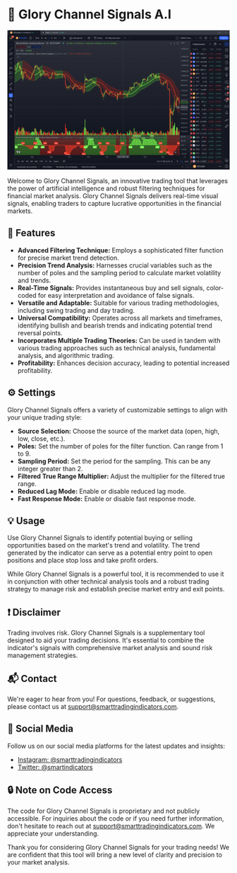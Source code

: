 # 🚀 Glory Channel Signals A.I

![Glory Channel Signals](Glory%20Channel%20Signals%201D.png)

Welcome to Glory Channel Signals, an innovative trading tool that leverages the power of artificial intelligence and robust filtering techniques for financial market analysis. Glory Channel Signals delivers real-time visual signals, enabling traders to capture lucrative opportunities in the financial markets.

## 🌟 Features 

- **Advanced Filtering Technique:** Employs a sophisticated filter function for precise market trend detection.
- **Precision Trend Analysis:** Harnesses crucial variables such as the number of poles and the sampling period to calculate market volatility and trends.
- **Real-Time Signals:** Provides instantaneous buy and sell signals, color-coded for easy interpretation and avoidance of false signals.
- **Versatile and Adaptable:** Suitable for various trading methodologies, including swing trading and day trading.
- **Universal Compatibility:** Operates across all markets and timeframes, identifying bullish and bearish trends and indicating potential trend reversal points.
- **Incorporates Multiple Trading Theories:** Can be used in tandem with various trading approaches such as technical analysis, fundamental analysis, and algorithmic trading.
- **Profitability:** Enhances decision accuracy, leading to potential increased profitability.

## ⚙️ Settings

Glory Channel Signals offers a variety of customizable settings to align with your unique trading style:

- **Source Selection:** Choose the source of the market data (open, high, low, close, etc.).
- **Poles:** Set the number of poles for the filter function. Can range from 1 to 9.
- **Sampling Period:** Set the period for the sampling. This can be any integer greater than 2.
- **Filtered True Range Multiplier:** Adjust the multiplier for the filtered true range.
- **Reduced Lag Mode:** Enable or disable reduced lag mode.
- **Fast Response Mode:** Enable or disable fast response mode.

## 💡 Usage

Use Glory Channel Signals to identify potential buying or selling opportunities based on the market's trend and volatility. The trend generated by the indicator can serve as a potential entry point to open positions and place stop loss and take profit orders. 

While Glory Channel Signals is a powerful tool, it is recommended to use it in conjunction with other technical analysis tools and a robust trading strategy to manage risk and establish precise market entry and exit points. 

## ❗ Disclaimer

Trading involves risk. Glory Channel Signals is a supplementary tool designed to aid your trading decisions. It's essential to combine the indicator's signals with comprehensive market analysis and sound risk management strategies.

## 📬 Contact

We're eager to hear from you! For questions, feedback, or suggestions, please contact us at support@smarttradingindicators.com.

## 📱 Social Media

Follow us on our social media platforms for the latest updates and insights:

- [Instagram: @smarttradingindicators](https://instagram.com/smarttradingindicators?igshid=OGQ5ZDc2ODk2ZA==)
- [Twitter: @smartindicators](https://twitter.com/smartindicators)

## 🔒 Note on Code Access

The code for Glory Channel Signals is proprietary and not publicly accessible. For inquiries about the code or if you need further information, don't hesitate to reach out at support@smarttradingindicators.com. We appreciate your understanding.

Thank you for considering Glory Channel Signals for your trading needs! We are confident that this tool will bring a new level of clarity and precision to your market analysis.
